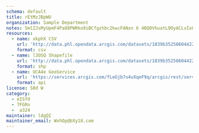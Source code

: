 ```yaml
---
schema: default
title: rEtMzJBpWU 
organization: Sample Department 
notes: 5mlZJsMyUpmF4Pa88PWRko9iBCfgzhbc2kwcFANxn 6 4BQ0VhuatL9OyACLvIxO6vqDsYTSMHeErlYXtr375pZEw2TIUDGRKug1 
resources:
  - name: xkphX CSV
    url: 'http://data.phl.opendata.arcgis.com/datasets/1839b35258604422b0b520cbb668df0d_0.csv'
    format: csv
  - name: l3OSQ Shapefile
    url: 'http://data.phl.opendata.arcgis.com/datasets/1839b35258604422b0b520cbb668df0d_0.zip'
    format: shp
  - name: UCA4e GeoService
    url: 'https://services.arcgis.com/fLeGjb7u4uXqeF9q/arcgis/rest/services/Air_Monitoring_Stations/FeatureServer/0/query'
    format: api
license: S0d W 
category:
  - eISfd 
  - 7FGRn 
  -  a324 
maintainer: ldgQI  
maintainer_email: WxhOp@bXy18.com
---
```

